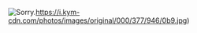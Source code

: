 ![Sorry.](https://i.kym-cdn.com/photos/images/original/000/377/946/0b9.jpg)https://i.kym-cdn.com/photos/images/original/000/377/946/0b9.jpg)
